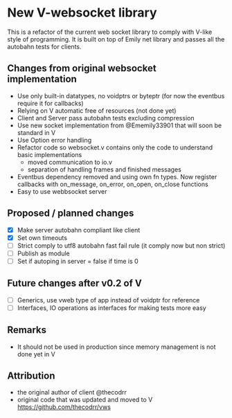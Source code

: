 # New V-websocket library

This is a refactor of the current web socket library to comply with V-like style of programming. It is built on top of Emily net library and passes all the autobahn tests for clients. 

## Changes from original websocket implementation

- Use only built-in datatypes, no voidptrs or byteptr (for now the eventbus require it for callbacks)
- Relying on V automatic free of resources (not done yet)
- Client and Server pass autobahn tests excluding compression
- Use new socket implementation from @Ememily33901 that will soon be standard in V
- Use Option error handling 
- Refactor code so websocket.v contains only the code to understand basic implementations
    - moved communication to io.v
    - separation of handling frames and finished messages
- Eventbus dependency removed and using own fn types. Now register callbacks with on_message, on_error, on_open, on_close functions
- Easy to use webbsocket server 

## Proposed / planned changes

 * [x] Make server autobahn compliant like client
 * [x] Set own timeouts
 * [ ] Strict comply to utf8 autobahn fast fail rule (it comply now but non strict)
 * [ ] Publish as module
 * [ ] Set if autoping in server = false if time is 0

## Future changes after v0.2 of V
 * [ ] Generics, use vweb type of app instead of voidptr for reference
 * [ ] Interfaces, IO operations as interfaces for making tests more easy

## Remarks

- It should not be used in production since memory management is not done yet in V

## Attribution
- the original author of client @thecodrr 
- original code that was updated and moved to V
   https://github.com/thecodrr/vws
